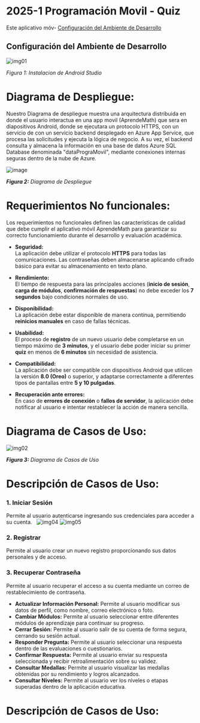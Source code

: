# 2025-1 Programación Movil - Quiz
Este aplicativo móv- [Configuración del Ambiente de Desarrollo](#configuración-del-ambiente-de-desarrollo)
## Configuración del Ambiente de Desarrollo
![img01](imgs/android.jpg)

*Figura 1: Instalacion de Android Studio*



# Diagrama de Despliegue:

Nuestro Diagrama de despliegue muestra una arquitectura distribuida en donde el usuario interactua en una app movil (AprendeMath) que sera en diapositivos Android, donde se ejecutara un protocolo HTTPS, con un servicio de  con un servicio backend desplegado en Azure App Service, que procesa las solicitudes y ejecuta la lógica de negocio. A su vez, el backend consulta y almacena la información en una base de datos Azure SQL Database denominada "dataPrograMovil", mediante conexiones internas seguras dentro de la nube de Azure. 

![image](https://github.com/user-attachments/assets/8acf84a6-6032-4636-b2a1-5cffc47dfe4c)


*<b>Figura 2:</b> Diagrama de Despliegue*



# Requerimientos No funcionales:
Los requerimientos no funcionales definen las características de calidad que debe cumplir el aplicativo móvil AprendeMath para garantizar su correcto funcionamiento durante el desarrollo y evaluación académica.

- **Seguridad:**  
  La aplicación debe utilizar el protocolo **HTTPS** para todas las comunicaciones. Las contraseñas deben almacenarse aplicando cifrado básico para evitar su almacenamiento en texto plano.

- **Rendimiento:**  
  El tiempo de respuesta para las principales acciones (**inicio de sesión**, **carga de módulos**, **confirmación de respuestas**) no debe exceder los **7 segundos** bajo condiciones normales de uso.

- **Disponibilidad:**  
  La aplicación debe estar disponible de manera continua, permitiendo **reinicios manuales** en caso de fallas técnicas.

- **Usabilidad:**  
  El proceso de **registro** de un nuevo usuario debe completarse en un tiempo máximo de **3 minutos**, y el usuario debe poder iniciar su primer **quiz** en menos de **6 minutos** sin necesidad de asistencia.

- **Compatibilidad:**  
  La aplicación debe ser compatible con dispositivos Android que utilicen la versión **8.0 (Oreo)** o superior, y adaptarse correctamente a diferentes tipos de pantallas entre **5 y 10 pulgadas**.

- **Recuperación ante errores:**  
  En caso de **errores de conexión** o **fallos de servidor**, la aplicación debe notificar al usuario e intentar restablecer la acción de manera sencilla.



# Diagrama de Casos de Uso:

![img02](imgs/Diagrama%20de%20Casos%20de%20Uso.jpg)

*<b>Figura 3:</b> Diagrama de Casos de Uso*
# Descripción de Casos de Uso:
### 1. **Iniciar Sesión**
Permite al usuario autenticarse ingresando sus credenciales para acceder a su cuenta.
&nbsp;
![img04](imgs/inicial.jpeg)
![img05](imgs/login.jpeg)
### 2. **Registrar**
Permite al usuario crear un nuevo registro proporcionando sus datos personales y de acceso.
### 3. **Recuperar Contraseña**
Permite al usuario recuperar el acceso a su cuenta mediante un correo de restablecimiento de contraseña.
- **Actualizar Información Personal:** Permite al usuario modificar sus datos de perfil, como nombre, correo electrónico o foto.
- **Cambiar Módulos:** Permite al usuario seleccionar entre diferentes módulos de aprendizaje para continuar su progreso.
- **Cerrar Sesión:** Permite al usuario salir de su cuenta de forma segura, cerrando su sesión actual.
- **Responder Pregunta:** Permite al usuario seleccionar una respuesta dentro de las evaluaciones o cuestionarios.
- **Confirmar Respuesta:** Permite al usuario enviar su respuesta seleccionada y recibir retroalimentación sobre su validez.
- **Consultar Medallas:** Permite al usuario visualizar las medallas obtenidas por su rendimiento y logros alcanzados.
- **Consultar Niveles:** Permite al usuario ver los niveles o etapas superadas dentro de la aplicación educativa.

# Descripción de Casos de Uso:
